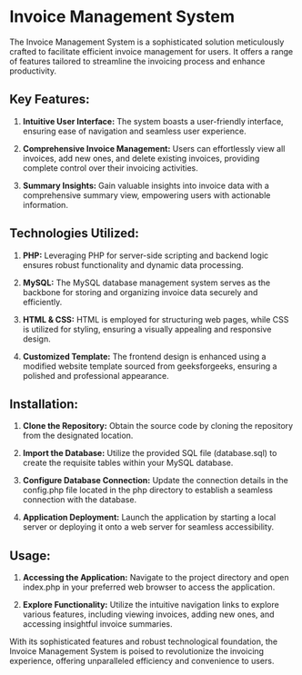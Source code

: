 # Invoice Management System

The Invoice Management System is a sophisticated solution meticulously crafted to facilitate efficient invoice management for users. It offers a range of features tailored to streamline the invoicing process and enhance productivity.

## Key Features:

1. **Intuitive User Interface:** The system boasts a user-friendly interface, ensuring ease of navigation and seamless user experience.

2. **Comprehensive Invoice Management:** Users can effortlessly view all invoices, add new ones, and delete existing invoices, providing complete control over their invoicing activities.

3. **Summary Insights:** Gain valuable insights into invoice data with a comprehensive summary view, empowering users with actionable information.

## Technologies Utilized:

1. **PHP:** Leveraging PHP for server-side scripting and backend logic ensures robust functionality and dynamic data processing.

2. **MySQL:** The MySQL database management system serves as the backbone for storing and organizing invoice data securely and efficiently.

3. **HTML & CSS:** HTML is employed for structuring web pages, while CSS is utilized for styling, ensuring a visually appealing and responsive design.

4. **Customized Template:** The frontend design is enhanced using a modified website template sourced from geeksforgeeks, ensuring a polished and professional appearance.

## Installation:

1. **Clone the Repository:** Obtain the source code by cloning the repository from the designated location.

2. **Import the Database:** Utilize the provided SQL file (database.sql) to create the requisite tables within your MySQL database.

3. **Configure Database Connection:** Update the connection details in the config.php file located in the php directory to establish a seamless connection with the database.

4. **Application Deployment:** Launch the application by starting a local server or deploying it onto a web server for seamless accessibility.

## Usage:

1. **Accessing the Application:** Navigate to the project directory and open index.php in your preferred web browser to access the application.

2. **Explore Functionality:** Utilize the intuitive navigation links to explore various features, including viewing invoices, adding new ones, and accessing insightful invoice summaries.

With its sophisticated features and robust technological foundation, the Invoice Management System is poised to revolutionize the invoicing experience, offering unparalleled efficiency and convenience to users.
